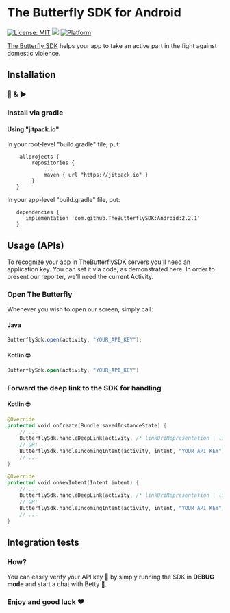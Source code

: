 # The Butterfly SDK for Android
[![License: MIT](https://img.shields.io/badge/License-Apache-yellow.svg)](https://github.com/TheButterflySDK/Android/blob/main/LICENSE)
[![](https://jitpack.io/v/TheButterflySDK/Android.svg)](https://jitpack.io/#TheButterflySDK/Android)
[![Platform](https://img.shields.io/badge/Platform-Android-green.svg)](https://github.com/TheButterflySDK/Android)

[The Butterfly SDK](https://github.com/TheButterflyButton/About/blob/main/README.md) helps your app to take an active part in the fight against domestic violence.

## Installation
### 🔌 & ▶️

### Install via gradle

#### Using "jitpack.io"

In your root-level "build.gradle" file, put:
```
    allprojects {
        repositories {
            ...
            maven { url "https://jitpack.io" }
        }
   }
```

In your app-level "build.gradle" file, put:
```
   dependencies {
      implementation 'com.github.TheButterflySDK:Android:2.2.1'
   }
```

## Usage (APIs)

To recognize your app in TheButterflySDK servers you'll need an application key. You can set it via code, as demonstrated here.
In order to present our reporter, we'll need the current Activity.

### Open The Butterfly
Whenever you wish to open our screen, simply call:

#### Java
```java
ButterflySdk.open(activity, "YOUR_API_KEY");
```

#### Kotlin 🤓
```kotlin
ButterflySdk.open(activity, "YOUR_API_KEY")
```

### Forward the deep link to the SDK for handling

#### Kotlin 🤓
```kotlin
@Override
protected void onCreate(Bundle savedInstanceState) {
    // ...
    ButterflySdk.handleDeepLink(activity, /* linkUriRepresentation | linkStringRepresentation */, "YOUR_API_KEY");
    // OR:
    ButterflySdk.handleIncomingIntent(activity, intent, "YOUR_API_KEY");
    // ...
}

@Override
protected void onNewIntent(Intent intent) {
    // ...
    ButterflySdk.handleDeepLink(activity, /* linkUriRepresentation | linkStringRepresentation */, "YOUR_API_KEY");
    // OR:
    ButterflySdk.handleIncomingIntent(activity, intent, "YOUR_API_KEY");
    // ...
}
```

## Integration tests
### How?
You can easily verify your API key 🔑 by simply running the SDK in **DEBUG mode** and start a chat with Betty 💬.

### Enjoy and good luck ❤️
